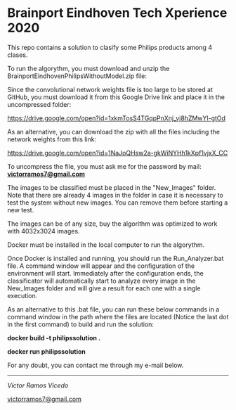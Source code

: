 # Brainport Eindhoven Tech Xperience 2020
This repo contains a solution to clasify some Philips products among 4 clases.

To run the algorythm, you must download and unzip the BrainportEindhovenPhilipsWithoutModel.zip file:

Since the convolutional network weights file is too large to be stored at GitHub, you must download it from this Google Drive link and place it in the uncompressed folder:

https://drive.google.com/open?id=1xkmTosS4TGqpPnXnj_vj8hZMwYl-gtOd

As an alternative, you can download the zip with all the files including the network weights from this link:

https://drive.google.com/open?id=1NaJoQHsw2a-gkWiNYHh1kXpf1vjxX_CC

To uncompress the file, you must ask me for the password by mail: **victorramos7@gmail.com**

The images to be classified must be placed in the "New_Images" folder. Note that there are already 4 images in the folder in case it is necessary to test the system without new images. You can remove them before starting a new test.

The images can be of any size, buy the algorithm was optimized to work with 4032x3024 images.

Docker must be installed in the local computer to run the algorythm.

Once Docker is installed and running, you should run the Run_Analyzer.bat file. A command window will appear and the configuration of the environment will start. Immediately after the configuration ends, the classificator will automatically start to analyze every image in the New_Images folder and will give a result for each one with a single execution.

As an alternative to this .bat file, you can run these below commands in a command window in the path where the files are located (Notice the last dot in the first command) to build and run the solution:


**docker build -t philipssolution .**

**docker run philipssolution**
 
 
For any doubt, you can contact me through my e-mail below.

-----------------------
 
*Víctor Ramos Vicedo*

victorramos7@gmail.com

